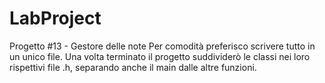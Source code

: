 # LabProject
Progetto #13 - Gestore delle note
Per comodità preferisco scrivere tutto in un unico file. Una volta terminato il progetto suddividerò le classi nei loro rispettivi file .h, separando anche il main dalle altre funzioni.
